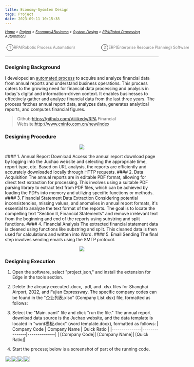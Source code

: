 ```yaml
---
title: Economy-Sysmtem Design
tags: Project
date: 2023-09-11 10:15:38
---
```

<style>
   .image-container {
        display: flex;
        justify-content: space-between; /* 让图片均匀分布在一行中 */
        position: relative;
    }
   .menu-item {
        display: inline-block; /* Ensure elements are horizontally aligned */
        margin-right: 20px;
        position: relative;
        padding: 5px;
        color: grey;
        text-decoration: none;
        font-size: 90%; /* Reduce font size */
    }
    .menu-item:hover {
        font-weight: bold;
        color: grey !important;
    }
    .menu-item::before {
        content: counter(item) " ";
        counter-increment: item;
        border: 1px solid black;
        background-color: transparent;
        border-radius: 50%;
        width: 20px;
        height: 20px;
        display: inline-block;
        text-align: center;
        line-height: 20px;
        margin-right: 1px;
        color: grey;
    }
    .menu-list {
        list-style: none; 
        counter-reset: item;
        padding: 0; /* Remove default padding */
    }
    .menu-list div {
        white-space: nowrap; /* Prevent wrapping of list items */
    }
</style>

*<small>[Home](/Home/index.html) > [Project](/tags/Project/index.html) > [Economy&Business](/2023/09/11/Project/Economy/Economy/index.html) > [System Design](/2023/09/11/Project/Economy/System-Design/RPA(Robot-Processing-Automation)/index.html) > [RPA(Robot Processing Automation)](/2023/09/11/Project/Economy/System-Design/RPA(Robot-Processing-Automation)/index.html) </small>*

<ol class="menu-list">
    <div>
        <li><a href="/2023/09/11/Project/Economy/System-Design/RPA(Robot-Processing-Automation)/index.html" class="menu-item">RPA(Robotic Process Automation)&nbsp;&nbsp;&nbsp;&nbsp;&nbsp;&nbsp;&nbsp;&nbsp;&nbsp;&nbsp;&nbsp;&nbsp;&nbsp;&nbsp;&nbsp</a>
        <a href="/2023/09/11/Project/Economy/System-Design/ERP(Enterprise-Resource-Planning)-Software/index.html" class="menu-item">ERP(Enterprise Resource Planning) Software&nbsp;&nbsp;&nbsp;&nbsp;&nbsp;&nbsp;&nbsp;&nbsp;&nbsp;&nbsp;&nbsp;&nbsp</a></li>
    </div>
</ol>

---

### Designing Background
I developed an [automated process](https://www.uipath.com/rpa/robotic-process-automation) to acquire and analyze financial data from annual reports and understand business operations. This process caters to the growing need for financial data processing and analysis in today's digital and information-driven context. 
It enables businesses to effectively gather and analyze financial data from the last three years. The process fetches annual report data, analyzes data, generates analytical reports, and computes financial figures.

> Github:https://github.com/Viiiikedy/RPA 
> Financial Website:http://www.cninfo.com.cn/new/index

### Designing Procedure
<p align="center">
  <img src="https://s2.loli.net/2024/01/05/qHsTQK6Na8vBzWy.png">
</p>
#### 1.	Annual Report Download
Access the annual report download page by logging into the Juchao website and selecting the appropriate time, report type, etc. Based on URL analysis, the reports are efficiently and accurately downloaded locally through HTTP requests.
#### 2.	Data Acquisition
The annual reports are in editable PDF format, allowing for direct text extraction for processing. This involves using a suitable PDF parsing library to extract text from PDF files, which can be achieved by loading the PDFs into memory and utilizing specific functions or methods.
#### 3.	Financial Statement Data Extraction
Considering potential inconsistencies, missing values, and anomalies in annual report formats, it's essential to analyze the text format of the reports. The goal is to locate the compelling text "Section II, Financial Statements" and remove irrelevant text from the beginning and end of the reports using substring and split functions.
#### 4.	Financial Analysis
The extracted financial statement data is cleaned using functions like substring and split. This cleaned data is then used for calculations and written into Word.
#### 5.	Email Sending
The final step involves sending emails using the SMTP protocol.
<p align="center">
  <img src="https://s2.loli.net/2024/01/05/mPQeWRx5sNwjoBI.png">
</p>




### Designing Execution
1.	Open the software, select "project.json," and install the extension for Edge in the tools section.
2.	Delete the already executed .docx, .pdf, and .xlsx files for Shanghai Airport, 2022, and Fujian Expressway. The specific company codes can be found in the "企业列表.xlsx" (Company List.xlsx) file, formatted as follows:
3.	Select the "Main. xaml" file and click "run the file." The annual report download data source is the Juchao website, and the data template is located in "word模板.docx" (word template.docx), formatted as follows: 
| Company Code  | Company Name  | Quick Ratio  |
|---------------|---------------|--------------|
| [Company Code]| [Company Name]| [Quick Ratio]|

4.	Start the process; below is a screenshot of part of the running code.
<div style="display: flex; position: relative;">
  <div class="image-container">
    <img src="https://s2.loli.net/2024/01/05/eFlHxzZ9Kmgwih1.png" style="width: 100%; height: auto;" />
  </div>
  <div class="image-container">
    <img src="https://s2.loli.net/2024/01/05/y8FabYXPEvlwdZx.png" style="width: 100%; height: auto;" />
  </div>
  <div class="image-container">
    <img src="https://s2.loli.net/2024/01/05/5mtwq1JUc9rOaGR.png" style="width: 100%; height: auto;" />
  </div>
  <div class="image-container">
    <img src="https://s2.loli.net/2024/01/05/x9GRYpN3TH47Z1Q.png" style="width: 100%; height: auto;" />
  </div>
</div>






